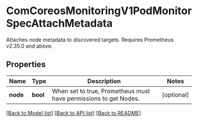 # ComCoreosMonitoringV1PodMonitorSpecAttachMetadata

Attaches node metadata to discovered targets. Requires Prometheus v2.35.0 and above.
## Properties
Name | Type | Description | Notes
------------ | ------------- | ------------- | -------------
**node** | **bool** | When set to true, Prometheus must have permissions to get Nodes. | [optional] 

[[Back to Model list]](../README.md#documentation-for-models) [[Back to API list]](../README.md#documentation-for-api-endpoints) [[Back to README]](../README.md)


